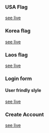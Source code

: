 ### USA Flag
<a href="https://rahila-hussaini.github.io/Mini-html-css-projects/USA flag" target="_blank">see live</a>
### Korea flag
<a href="https://rahila-hussaini.github.io/Mini-html-css-projects/Korea flag" target="_blank">see live</a>
### Laos flag
<a href="https://rahila-hussaini.github.io/Mini-html-css-projects/Laos flag" target="_blank">see live</a>
### Login form
#### User frindly slyle
<a href="https://rahila-hussaini.github.io/Mini-html-css-projects/Login form" target="_blank">see live</a>
### Create Account
<a href="https://rahila-hussaini.github.io/Mini-html-css-projects/Create Account" target="_blank">see live</a>
